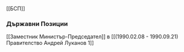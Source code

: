 [[БСП]]

### Държавни Позиции
[[Заместник Министър-Председател]] в [[(1990.02.08 - 1990.09.21) Правителство Андрей Луканов 1]]